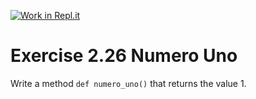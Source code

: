 [![Work in Repl.it](https://classroom.github.com/assets/work-in-replit-14baed9a392b3a25080506f3b7b6d57f295ec2978f6f33ec97e36a161684cbe9.svg)](https://classroom.github.com/online_ide?assignment_repo_id=4319819&assignment_repo_type=AssignmentRepo)
# Exercise 2.26 Numero Uno

Write a method `def numero_uno()` that returns the value 1.
